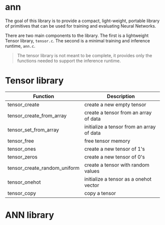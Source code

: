# ann

The goal of this library is to provide a compact, light-weight, portable library
of primitives that can be used for training and evaluating Neural Networks.

There are two main components to the library. The first is a lightweight Tensor library, `tensor.c`. The second is a minimal training and inference runtime, 
`ann.c`.

>The tensor library is not meant to be complete, it provides only the 
>functions needed to support the inference runtime.

# Tensor library

Function | Description
---------|------------
tensor_create | create a new empty tensor
tensor_create_from_array | create a tensor from an array of data
tensor_set_from_array | initialize a tensor from an array of data
tensor_free | free tensor memory
tensor_ones | create a new tensor of 1's
tensor_zeros | create a new tensor of 0's
tensor_create_random_uniform | create a tensor with random values
tensor_onehot | initialize a tensor as a onehot vector
tensor_copy | copy a tensor

# ANN library



